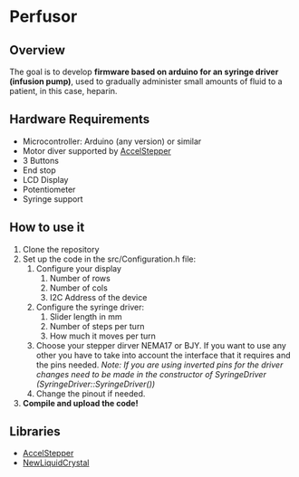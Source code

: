# Perfusor
## Overview
The goal is to develop **firmware based on arduino for an syringe driver (infusion pump)**, used to gradually administer small amounts of fluid to a patient, in this case, heparin.
## Hardware Requirements
* Microcontroller: Arduino (any version) or similar 
*  Motor diver supported by [AccelStepper](https://www.airspayce.com/mikem/arduino/AccelStepper/index.html)
* 3 Buttons 
* End stop 
* LCD Display 
* Potentiometer
* Syringe support

## How to use it
1. Clone the repository
1. Set up the code in the src/Configuration.h file:
   1. Configure your display
      1. Number of rows
      1. Number of cols
      1. I2C Address of the device
   1. Configure the syringe driver: 
      1. Slider length in mm
      1. Number of steps per turn   
      1. How much it moves per turn
   1. Choose your stepper dirver NEMA17 or BJY. If you want to use any other you have to take into account the interface that it requires and the pins needed.
  *Note: If you are using inverted pins for the driver changes need to be made in the constructor of SyringeDriver (SyringeDriver::SyringeDriver())*
   1. Change the pinout if needed.
1. **Compile and upload the code!**


 
## Libraries 
* [AccelStepper](https://www.airspayce.com/mikem/arduino/AccelStepper/index.html)
* [NewLiquidCrystal](https://bitbucket.org/fmalpartida/new-liquidcrystal/wiki/Home#!tests)
